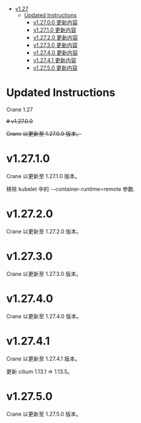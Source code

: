 - [v1.27](#v127)
  - [Updated Instructions](#updated-instructions)
    - [v1.27.0.0 更新内容](#v12700)
    - [v1.27.1.0 更新内容](#v12710)
    - [v1.27.2.0 更新内容](#v12720)
    - [v1.27.3.0 更新内容](#v12730)
    - [v1.27.4.0 更新内容](#v12740)
    - [v1.27.4.1 更新内容](#v12741)
    - [v1.27.5.0 更新内容](#v12750)

# Updated Instructions

Crane 1.27

~~# v1.27.0.0~~

~~Crane 以更新至 1.27.0.0 版本。~~

# v1.27.1.0

Crane 以更新至 1.27.1.0 版本。

移除 kubelet 中的 --container-runtime=remote 参数.


# v1.27.2.0

Crane 以更新至 1.27.2.0 版本。

# v1.27.3.0

Crane 以更新至 1.27.3.0 版本。

# v1.27.4.0

Crane 以更新至 1.27.4.0 版本。

# v1.27.4.1

Crane 以更新至 1.27.4.1 版本。

更新 cilium 1.13.1 => 1.13.5。

# v1.27.5.0

Crane 以更新至 1.27.5.0 版本。